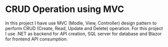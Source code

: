 # CRUD Operation using MVC
In this project I have use MVC (Modle, View, Controller) design pattern to perform CRUD (Create, Read, Update and Delete) operation.
For this project I use .NET as backend for API creation, SQL server for database and Blazor for frontend API consumption. 
